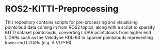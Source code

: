 # ROS2-KITTI-Preprocessing
This repository contains scripts for pre-processing and visualising pointcloud data coming in from ROS2 topics, along with a script to sparsify KITTI dataset pointclouds, converting LiDAR pointclouds from higher end LiDARs such as the Velodyne HDL-64 to sparser pointclouds representing lower end LiDARs (e.g. A VLP-16).


